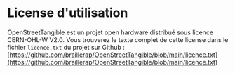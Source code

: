 # License d'utilisation

OpenStreetTangible est un projet open hardware distribué sous licence CERN-OHL-W V2.0. Vous trouverez le texte complet de cette license dans le fichier `licence.txt` du projet sur Github : [https://github.com/braillerap/OpenStreetTangible/blob/main/licence.txt](https://github.com/braillerap/OpenStreetTangible/blob/main/licence.txt)